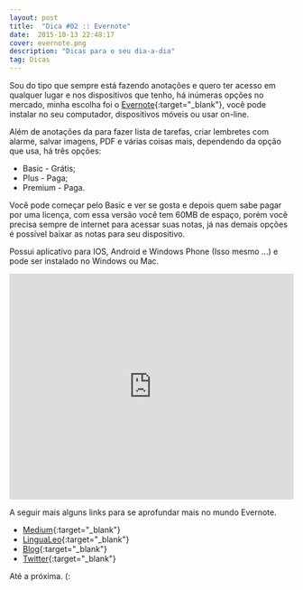 ```yaml
---
layout: post
title:  "Dica #02 :: Evernote"
date:  2015-10-13 22:48:17
cover: evernote.png
description: "Dicas para o seu dia-a-dia"
tag: Dicas
---
```


Sou do tipo que sempre está fazendo anotações e quero ter acesso em  qualquer lugar e nos dispositivos que tenho, há inúmeras opções no mercado, minha escolha foi o [Evernote](https://evernote.com/intl/pt-br/){:target="_blank"}, você pode instalar no seu computador, dispositivos móveis ou usar on-line.

Além de anotações da para fazer lista de tarefas, criar lembretes com alarme, salvar imagens, PDF e várias coisas mais, dependendo da opção que usa, há três opções:

* Basic - Grátis;
* Plus - Paga;
* Premium - Paga.

Você pode começar pelo Basic e ver se gosta e depois quem sabe pagar por uma licença, com essa versão você tem 60MB de espaço, porém você precisa sempre de internet para acessar suas notas, já nas demais opções é possível baixar as notas para seu dispositivo.

Possui aplicativo para IOS, Android e Windows Phone (Isso mesmo ...) e pode ser instalado no Windows ou Mac.

<div class="video">
  <iframe width="100%" height="400" src="https://www.youtube.com/embed/kEra9zR6Cf8" frameborder="0" allowfullscreen></iframe>
</div>

A seguir mais alguns links para se aprofundar mais no mundo Evernote.

* [Medium](https://medium.com/@evernote_brasil){:target="_blank"}
* [LinguaLeo](https://blog.evernote.com/ptbr/2014/09/25/caderno-especial-evernote-auxilia-voce-estudo-ingles/){:target="_blank"}
* [Blog](https://blog.evernote.com/ptbr/){:target="_blank"}
* [Twitter](https://twitter.com/evernote){:target="_blank"}

Até a próxima. (:

